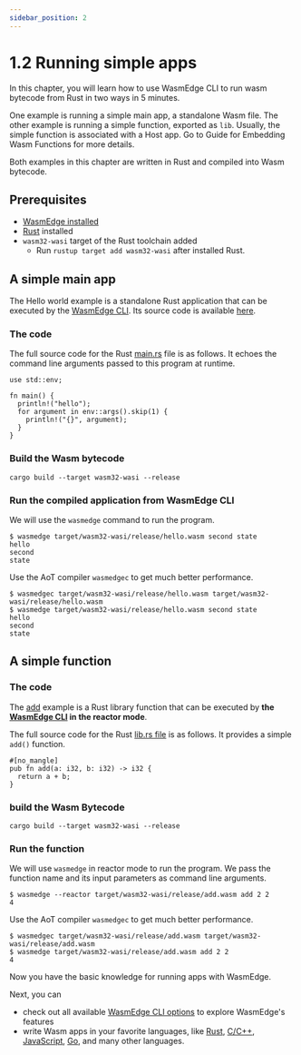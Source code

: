 ```yaml
---
sidebar_position: 2
---
```


# 1.2 Running simple apps

In this chapter, you will learn how to use WasmEdge CLI to run wasm bytecode from Rust in two ways in 5 minutes.

One example is running a simple main app, a standalone Wasm file. The other example is running a simple function, exported as `lib`. Usually, the simple function is associated with a Host app. Go to Guide for Embedding Wasm Functions for more details.

Both examples in this chapter are written in Rust and compiled into Wasm bytecode.

## Prerequisites

* [WasmEdge installed](./install.md)
* [Rust](https://www.rust-lang.org/tools/install) installed
* `wasm32-wasi` target of the Rust toolchain added
    * Run `rustup target add wasm32-wasi` after installed Rust. 

## A simple main app

The Hello world example is a standalone Rust application that can be executed by the [WasmEdge CLI](/docs/build-and-run/cli.md). Its source code is available [here](https://github.com/second-state/wasm-learning/blob/master/cli/hello/src/main.rs).

### The code

The full source code for the Rust [main.rs](https://github.com/second-state/wasm-learning/blob/master/cli/hello/src/main.rs) file is as follows. It echoes the command line arguments passed to this program at runtime.

```
use std::env;

fn main() {
  println!("hello");
  for argument in env::args().skip(1) {
    println!("{}", argument);
  }
}
```

### Build the Wasm bytecode
```
cargo build --target wasm32-wasi --release
```

### Run the compiled application from WasmEdge CLI

We will use the `wasmedge` command to run the program.

```
$ wasmedge target/wasm32-wasi/release/hello.wasm second state
hello
second
state
```

Use the AoT compiler `wasmedgec` to get much better performance.

```
$ wasmedgec target/wasm32-wasi/release/hello.wasm target/wasm32-wasi/release/hello.wasm
$ wasmedge target/wasm32-wasi/release/hello.wasm second state
hello
second
state
```

## A simple function

### The code

The [add](https://github.com/second-state/wasm-learning/tree/master/cli/add) example is a Rust library function that can be executed by **the [WasmEdge CLI](/docs/build-and-run/cli.md) in the reactor mode**.

The full source code for the Rust [lib.rs file](https://github.com/second-state/wasm-learning/blob/master/cli/add/src/lib.rs) is as follows. It provides a simple `add()` function.

```
#[no_mangle]
pub fn add(a: i32, b: i32) -> i32 {
  return a + b;
}
```
### build the Wasm Bytecode

```
cargo build --target wasm32-wasi --release
```
### Run the function

We will use `wasmedge` in reactor mode to run the program. We pass the function name and its input parameters as command line arguments.

```
$ wasmedge --reactor target/wasm32-wasi/release/add.wasm add 2 2
4
```

Use the AoT compiler `wasmedgec` to get much better performance.

```
$ wasmedgec target/wasm32-wasi/release/add.wasm target/wasm32-wasi/release/add.wasm
$ wasmedge target/wasm32-wasi/release/add.wasm add 2 2
4
```

Now you have the basic knowledge for running apps with WasmEdge.

Next, you can

* check out all available [WasmEdge CLI options](/docs/build-and-run/cli.md) to explore WasmEdge's features
* write Wasm apps in your favorite languages, like [Rust](/docs/category/develop-wasm-apps-in-rust), [C/C++](/docs/category/develop-wasm-apps-in-cc), [JavaScript](/docs/category/developing-wasm-apps-in-javascript), [Go](/docs/category/develop-wasm-apps-in-go), and many other languages.